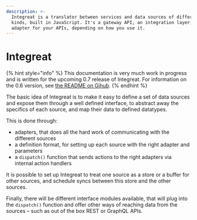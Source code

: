 ```yaml
---
description: >-
  Integreat is a translator between services and data sources of different
  kinds, built in JavaScript. It's a gateway API, an integration layer, or an
  adapter for your APIs, depending on how you use it.
---
```


# Integreat

{% hint style="info" %}
This documentation is very much work in progress and is written for the upcoming 0.7 release of Integreat. For information on the 0.6 version, see [the README on Gihub](https://github.com/integreat-io/integreat).
{% endhint %}

The basic idea of Integreat is to make it easy to define a set of data sources and expose them through a well defined interface, to abstract away the specifics of each source, and map their data to defined datatypes.

This is done through:

* adapters, that does all the hard work of communicating with the different sources
* a definition format, for setting up each source with the right adapter and parameters
* a `dispatch()` function that sends actions to the right adapters via internal action handlers

It is possible to set up Integreat to treat one source as a store or a buffer for other sources, and schedule syncs between this store and the other sources.

Finally, there will be different interface modules available, that will plug into the `dispatch()` function and offer other ways of reaching data from the sources – such as out of the box REST or GraphQL APIs.

